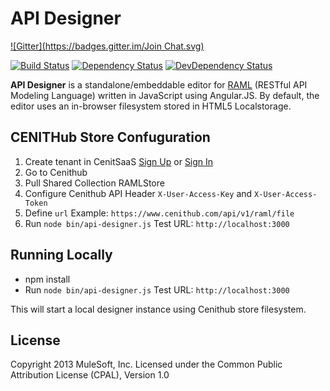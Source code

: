# API Designer

[![Gitter](https://badges.gitter.im/Join Chat.svg)](https://gitter.im/mulesoft/api-designer?utm_source=badge&utm_medium=badge&utm_campaign=pr-badge&utm_content=badge)

[![Build Status](https://travis-ci.org/mulesoft/api-designer.png)](https://travis-ci.org/mulesoft/api-designer)
[![Dependency Status](https://david-dm.org/mulesoft/api-designer.png)](https://david-dm.org/mulesoft/api-designer#info=dependencies)
[![DevDependency Status](https://david-dm.org/mulesoft/api-designer/dev-status.png)](https://david-dm.org/mulesoft/api-designer#info=devDependencies)

**API Designer** is a standalone/embeddable editor for [RAML](http://raml.org) (RESTful API Modeling Language) written in JavaScript using Angular.JS. By default, the editor uses an in-browser filesystem stored in HTML5 Localstorage.

## CENITHub Store Confuguration

1. Create tenant in CenitSaaS [Sign Up](https://cenitsaas.com/users/sign_up) or [Sign In](https://cenitsaas.com/users/sign_in) 
2. Go to Cenithub
3. Pull Shared Collection RAMLStore
4. Configure Cenithub API Header ``` X-User-Access-Key ``` and ```X-User-Access-Token```
5. Define ```url```  Example: ```https://www.cenithub.com/api/v1/raml/file```
5. Run  ``` node bin/api-designer.js ``` Test URL:  ```http://localhost:3000```

## Running Locally

* npm install
* Run  ``` node bin/api-designer.js ``` Test URL:  ```http://localhost:3000```

This will start a local designer instance using Cenithub store filesystem.

## License

Copyright 2013 MuleSoft, Inc. Licensed under the Common Public Attribution License (CPAL), Version 1.0
